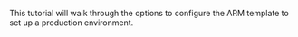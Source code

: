 This tutorial will walk through the options to configure the ARM template to set up a production environment.